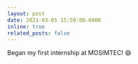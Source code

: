 ```yaml
---
layout: post
date: 2021-03-01 15:59:00-0400
inline: true
related_posts: false
---
```


Began my first internship at MOSIMTEC! :smile:
